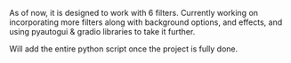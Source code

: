 As of now, it is designed to work with 6 filters. Currently working on incorporating more filters along with background options, and effects, and using pyautogui & gradio libraries to take it further.

Will add the entire python script once the project is fully done.
